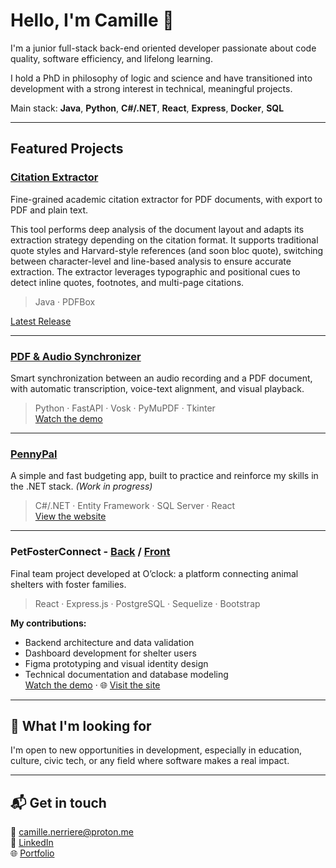 
# Hello, I'm Camille 👋

I'm a junior full-stack back-end oriented developer passionate about code quality, software efficiency, and lifelong learning.

I hold a PhD in philosophy of logic and science and have transitioned into development with a strong interest in technical, meaningful projects.

Main stack: **Java**, **Python**, **C#/.NET**, **React**, **Express**, **Docker**, **SQL**

---

## Featured Projects

###  [Citation Extractor](https://github.com/CamilleNerriere/citation-extractor)
Fine-grained academic citation extractor for PDF documents, with export to PDF and plain text.

This tool performs deep analysis of the document layout and adapts its extraction strategy depending on the citation format. It supports traditional quote styles and Harvard-style references (and soon bloc quote), switching between character-level and line-based analysis to ensure accurate extraction. The extractor leverages typographic and positional cues to detect inline quotes, footnotes, and multi-page citations.

> Java · PDFBox

 [Latest Release](https://github.com/CamilleNerriere/citation-extractor/releases/tag/v1.0.1)

---

###  [PDF & Audio Synchronizer](https://github.com/CamilleNerriere/Pdf_Audio_Synchronizer)  
Smart synchronization between an audio recording and a PDF document, with automatic transcription, voice-text alignment, and visual playback.

> Python · FastAPI · Vosk · PyMuPDF · Tkinter  
 [Watch the demo](https://www.youtube.com/watch?v=N4dsNjVjd44)

---

###  [PennyPal](https://github.com/CamilleNerriere/PennyPal)  
A simple and fast budgeting app, built to practice and reinforce my skills in the .NET stack. *(Work in progress)*

> C#/.NET · Entity Framework · SQL Server · React  
[View the website](https://www.pennypal.dev)

---

###  PetFosterConnect - [Back](https://github.com/CamilleNerriere/PetFosterConnect-Back) / [Front](https://github.com/CamilleNerriere/PetFosterConnect-Front)  
Final team project developed at O’clock: a platform connecting animal shelters with foster families.

> React · Express.js · PostgreSQL · Sequelize · Bootstrap

**My contributions:**
- Backend architecture and data validation
- Dashboard development for shelter users
- Figma prototyping and visual identity design
- Technical documentation and database modeling  
  [Watch the demo](https://youtu.be/bf4QWnOiBJs) · 🌐 [Visit the site](https://petfoster.claramauro.fr/)

---

## 🤝 What I'm looking for

I'm open to new opportunities in development, especially in education, culture, civic tech, or any field where software makes a real impact.

---

## 📬 Get in touch

📧 camille.nerriere@proton.me  
💼 [LinkedIn](https://www.linkedin.com/in/camillenerriere/)  
🌐 [Portfolio](https://camillenerriere.github.io/about/)

